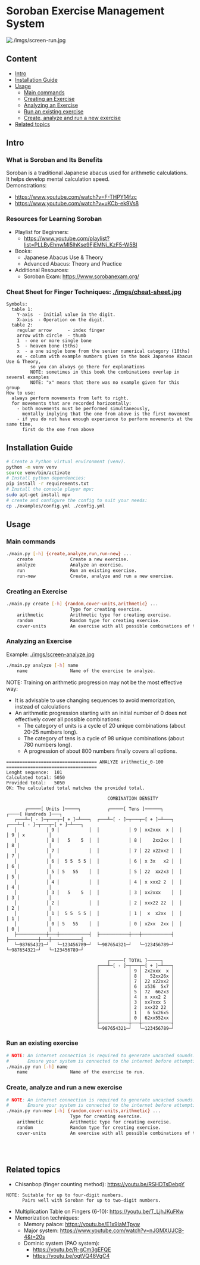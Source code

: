 # Soroban Exercise Management System
![./imgs/screen-run.jpg](./imgs/screen-run.jpg)
## Content
- [Intro](#Intro)
- [Installation Guide](#Installation-Guide)
- [Usage](#Usage)
   - [Main commands](#Main-commands)
   - [Creating an Exercise](#Creating-an-Exercise)
   - [Analyzing an Exercise](#Analyzing-an-Exercise)
   - [Run an existing exercise](#Run-an-existing-exercise)
   - [Create, analyze and run a new exercise](#Create-analyze-and-run-a-new-exercise)
- [Related topics](#Related-topics)

## Intro
### What is Soroban and Its Benefits
Soroban is a traditional Japanese abacus used for arithmetic calculations.<br>
It helps develop mental calculation speed.<br>
Demonstrations:
  - https://www.youtube.com/watch?v=F-THPY14fzc
  - https://www.youtube.com/watch?v=uKCb-ek9Vs8

### Resources for Learning Soroban
- Playlist for Beginners:
  - https://www.youtube.com/playlist?list=PLLByEhnwMI5lhKse9FjEMNj_KzF5-W5BI
- Books:
  - Japanese Abacus Use & Theory
  - Advanced Abacus: Theory and Practice
- Additional Resources:
  - Soroban Exam: https://www.sorobanexam.org/

### Cheat Sheet for Finger Techniques: [./imgs/cheat-sheet.jpg](./imgs/cheat-sheet.jpg)
```
Symbols:
  table 1:
    Y-axis  - Initial value in the digit.
    X-axis  - Operation on the digit.
  table 2:
    regular arrow      - index finger
    arrow with circle  - thumb
    1  - one or more single bone
    5  - heaven bone (5ths)
    x  - a one single bone from the senior numerical category (10ths)
    ex - column with example numbers given in the book Japanese Abacus Use & Theory,
         so you can always go there for explanations
         NOTE: sometimes in this book the combinations overlap in several examples
         NOTE: "x" means that there was no example given for this group
How to use:
  always perform movements from left to right.
  for movements that are recorded horizontally:
    - both movements must be performed simultaneously,
      mentally implying that the one from above is the first movement
    - if you do not have enough experience to perform movements at the same time,
      first do the one from above
```

## Installation Guide
```bash
# Create a Python virtual environment (venv).
python -m venv venv
source venv/bin/activate
# Install python dependencies:
pip install -r requirements.txt
# Install the console player mpv:
sudo apt-get install mpv
# create and configure the config to suit your needs:
cp ./examples/config.yml ./config.yml
```

## Usage
### Main commands
```bash
./main.py [-h] {create,analyze,run,run-new} ...
    create              Create a new exercise.
    analyze             Analyze an exercise.
    run                 Run an existing exercise.
    run-new             Create, analyze and run a new exercise.
```
### Creating an Exercise
```bash
./main.py create [-h] {random,cover-units,arithmetic} ...
                        Type for creating exercise.
    arithmetic          Arithmetic type for creating exercise.
    random              Random type for creating exercise.
    cover-units         An exercise with all possible combinations of the number of units.
```
### Analyzing an Exercise
Example: [./imgs/screen-analyze.jpg](./imgs/screen-analyze.jpg)
```bash
./main.py analyze [-h] name
    name                Name of the exercise to analyze.
```
NOTE: Training on arithmetic progression may not be the most effective way:
- It is advisable to use changing sequences to avoid memorization, instead of calculations
- An arithmetic progression starting with an initial number of 0 does not effectively cover all possible combinations:
  - The category of units is a cycle of 20 unique combinations (about 20-25 numbers long).
  - The category of tens is a cycle of 98 unique combinations (about 780 numbers long).
  - A progression of about 800 numbers finally covers all options.
```
================================== ANALYZE arithmetic_0-100 ==================================
Lenght sequence:  101
Calculated total: 5050
Provided total:   5050
OK: The calculated total matches the provided total.

                                      COMBINATION DENSITY

       ┌─────[ Units ]─────┐          ┌─────[ Tens ]──────┐          ┌────[ Hundreds ]───┐
   ┌───┴─[ - ]─┬───┬─[ + ]─┴───┐  ┌───┴─[ - ]─┬───┬─[ + ]─┴───┐  ┌───┴─[ - ]─┬───┬─[ + ]─┴───┐
   │           │ 9 │           │  │           │ 9 │ xx2xxx  x │  │           │ 9 │ x         │
   │           │ 8 │   5    5  │  │           │ 8 │    2xx2xx │  │           │ 8 │           │
   │           │ 7 │           │  │           │ 7 │ 22 x22xx2 │  │           │ 7 │           │
   │           │ 6 │  5 5  5 5 │  │           │ 6 │ x 3x   x2 │  │           │ 6 │           │
   │           │ 5 │ 5   55    │  │           │ 5 │ 22  xx2x3 │  │           │ 5 │           │
   │           │ 4 │           │  │           │ 4 │ x xxx2 2  │  │           │ 4 │           │
   │           │ 3 │   5    5  │  │           │ 3 │ xx2xxx    │  │           │ 3 │           │
   │           │ 2 │           │  │           │ 2 │ xxx22 22  │  │           │ 2 │           │
   │           │ 1 │  5 5  5 5 │  │           │ 1 │  x  x2xx  │  │           │ 1 │           │
   │           │ 0 │ 5   55    │  │           │ 0 │ x2xx  2xx │  │           │ 0 │           │
   ├───────────┼───┼───────────┤  ├───────────┼───┼───────────┤  ├───────────┼───┼───────────┤
   └─987654321─┘   └─123456789─┘  └─987654321─┘   └─123456789─┘  └─987654321─┘   └─123456789─┘

                                      ┌─────[ TOTAL ]─────┐
                                  ┌───┴─[ - ]─┬───┬─[ + ]─┴───┐
                                  │           │ 9 │ 2x2xxx  x │
                                  │           │ 8 │   52xx26x │
                                  │           │ 7 │ 22 x22xx2 │
                                  │           │ 6 │ x536  5x7 │
                                  │           │ 5 │ 72  662x3 │
                                  │           │ 4 │ x xxx2 2  │
                                  │           │ 3 │ xx7xxx 5  │
                                  │           │ 2 │ xxx22 22  │
                                  │           │ 1 │  6 5x26x5 │
                                  │           │ 0 │ 62xx552xx │
                                  ├───────────┼───┼───────────┤
                                  └─987654321─┘   └─123456789─┘
```
### Run an existing exercise
```bash
# NOTE: An internet connection is required to generate uncached sounds.
#       Ensure your system is connected to the internet before attempting to play these exercises.
./main.py run [-h] name
    name                Name of the exercise to run.
```
### Create, analyze and run a new exercise
```bash
# NOTE: An internet connection is required to generate uncached sounds.
#       Ensure your system is connected to the internet before attempting to play these exercises.
./main.py run-new [-h] {random,cover-units,arithmetic} ...
                        Type for creating exercise.
    arithmetic          Arithmetic type for creating exercise.
    random              Random type for creating exercise.
    cover-units         An exercise with all possible combinations of the number of units.
```
<br/>
<br/>

## Related topics
- Chisanbop (finger counting method): https://youtu.be/RSHDTsDebpY
```
NOTE: Suitable for up to four-digit numbers.
      Pairs well with Soroban for up to two-digit numbers.
```
- Multiplication Table on Fingers (6-10): https://youtu.be/T_LjhJKuFKw
- Memorization techniques:
    - Memory palace: https://youtu.be/E1x9IaMTpyw
    - Major system: https://www.youtube.com/watch?v=nJGMXUJCB-4&t=20s
    - Dominic system (PAO system):
        - https://youtu.be/R-gCm3gEFQE
        - https://youtu.be/ogtVQ48VgC4
